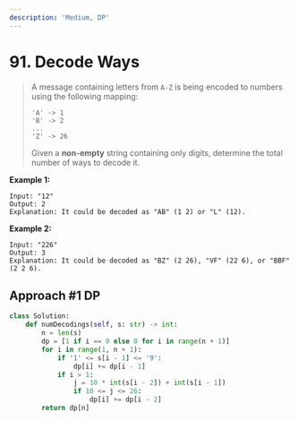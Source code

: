```yaml
---
description: 'Medium, DP'
---
```


# 91. Decode Ways

> A message containing letters from `A-Z` is being encoded to numbers using the following mapping:
>
> ```text
> 'A' -> 1
> 'B' -> 2
> ...
> 'Z' -> 26
> ```
>
> Given a **non-empty** string containing only digits, determine the total number of ways to decode it.

**Example 1:**

```text
Input: "12"
Output: 2
Explanation: It could be decoded as "AB" (1 2) or "L" (12).
```

**Example 2:**

```text
Input: "226"
Output: 3
Explanation: It could be decoded as "BZ" (2 26), "VF" (22 6), or "BBF" (2 2 6).
```

## Approach \#1 DP

```python
class Solution:
    def numDecodings(self, s: str) -> int:
        n = len(s)
        dp = [1 if i == 0 else 0 for i in range(n + 1)]
        for i in range(1, n + 1):
            if '1' <= s[i - 1] <= '9':
                dp[i] += dp[i - 1]
            if i > 1:
                j = 10 * int(s[i - 2]) + int(s[i - 1])
                if 10 <= j <= 26:
                    dp[i] += dp[i - 2]
        return dp[n]
```

